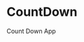 # CountDown
 Count Down App
     
          
                                                        
                                                                     
                                                              
                                                  
                                                   
                             
                   
              
    
 
   

